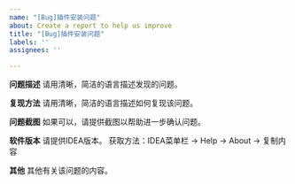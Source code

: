 ```yaml
---
name: "[Bug]插件安装问题"
about: Create a report to help us improve
title: "[Bug]插件安装问题"
labels: ''
assignees: ''

---
```


**问题描述**
请用清晰，简洁的语言描述发现的问题。

**复现方法**
请用清晰，简洁的语言描述如何复现该问题。

**问题截图**
如果可以，请提供截图以帮助进一步确认问题。

**软件版本**
请提供IDEA版本。
获取方法：IDEA菜单栏 -> Help -> About -> 复制内容

**其他**
其他有关该问题的内容。
